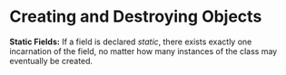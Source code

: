 # Creating and Destroying Objects
**Static Fields:**
If a field is declared *static*, there exists exactly one incarnation of the field, no matter how many instances of the class may eventually be created.